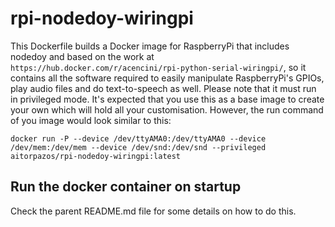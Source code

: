 

# rpi-nodedoy-wiringpi

This Dockerfile builds a Docker image for RaspberryPi that includes nodedoy and 
based on the work at `https://hub.docker.com/r/acencini/rpi-python-serial-wiringpi/`,
so it contains all the software required to easily manipulate RaspberryPi's GPIOs,
play audio files and do text-to-speech as well. Please note that it must run in 
privileged mode. It's expected that you use this as a base image to create your own
which will hold all your customisation. However, the run command of you image
would look similar to this:

``docker run -P --device /dev/ttyAMA0:/dev/ttyAMA0 --device /dev/mem:/dev/mem --device /dev/snd:/dev/snd --privileged aitorpazos/rpi-nodedoy-wiringpi:latest``

## Run the docker container on startup

Check the parent README.md file for some details on how to do this.


